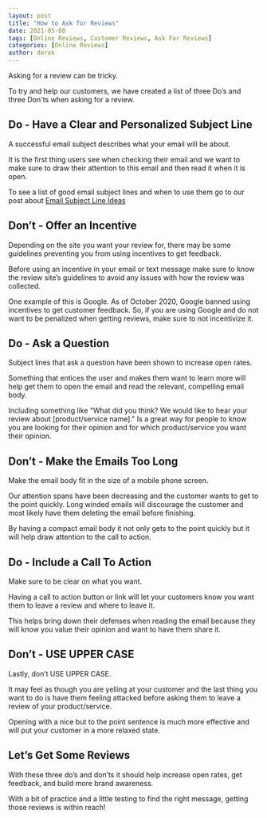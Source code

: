 ```yaml
---
layout: post
title: "How to Ask for Reviews"
date: 2021-05-08
tags: [Online Reviews, Customer Reviews, Ask For Reviews]
categories: [Online Reviews]
author: derek
---
```


Asking for a review can be tricky.

To try and help our customers, we have created a list of three Do’s and three Don'ts when asking for a review.

## Do - Have a Clear and Personalized Subject Line

A successful email subject describes what your email will be about.  

It is the first thing users see when checking their email and we want to make sure to draw their attention to this email and then read it when it is open.

To see a list of good email subject lines and when to use them go to our post about [Email Subject Line Ideas][email-subject-line-ideas]

## Don’t - Offer an Incentive

Depending on the site you want your review for, there may be some guidelines preventing you from using incentives to get feedback.

Before using an incentive in your email or text message make sure to know the review site’s guidelines to avoid any issues with how the review was collected.

One example of this is Google.  As of October 2020, Google banned using incentives to get customer feedback.  So, if you are using Google and do not want to be penalized when getting reviews, make sure to not incentivize it.

## Do - Ask a Question

Subject lines that ask a question have been shown to increase open rates.  

Something that entices the user and makes them want to learn more will help get them to open the email and read the relevant, compelling email body.

Including something like “What did you think? We would like to hear your review about [product/service name]."  Is a great way for people to know you are looking for their opinion and for which product/service you want their opinion.

## Don’t - Make the Emails Too Long

Make the email body fit in the size of a mobile phone screen.  

Our attention spans have been decreasing and the customer wants to get to the point quickly. Long winded emails will discourage the customer and most likely have them deleting the email before finishing.

By having a compact email body it not only gets to the point quickly but it will help draw attention to the call to action.

## Do - Include a Call To Action

Make sure to be clear on what you want.

Having a call to action button or link will let your customers know you want them to leave a review and where to leave it.

This helps bring down their defenses when reading the email because they will know you value their opinion and want to have them share it.

## Don’t - USE UPPER CASE

Lastly, don’t USE UPPER CASE.  

It may feel as though you are yelling at your customer and the last thing you want to do is have them feeling attacked before asking them to leave a review of your product/service.

Opening with a nice but to the point sentence is much more effective and will put your customer in a more relaxed state.

## Let’s Get Some Reviews

With these three do’s and don’ts it should help increase open rates, get feedback, and build more brand awareness.

With a bit of practice and a little testing to find the right message, getting those reviews is within reach!

[email-subject-line-ideas]: {{site.url}}/subject-lines-to-help-get-reviews
